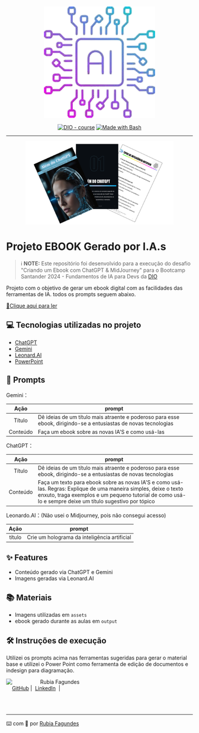<p align="center">
    <img width="300" src="./assets/AI_2.png">
</p>


<p align="center">
<a href="https://dio.me/"><img src="https://img.shields.io/badge/DIO-Course-28DA77?logo=youtube" alt="DIO - course"></a>
<a href="https://www.gnu.org/software/bash/" title="Go to Bash homepage"><img src="https://img.shields.io/badge/Prompt-Project-blue?logo=gnu-bash&amp;logoColor=white" alt="Made with Bash"></a></p>

-------


<p align="center">
<img 
    src="./assets/Imagem_Ebook.png"
    width="400"  
/>
</p>

# Projeto EBOOK Gerado por I.A.s


 > ℹ️ **NOTE:** Este repositório foi desenvolvido para a execução do desafio "Criando um Ebook com ChatGPT & MidJourney" para o Bootcamp Santander 2024 - Fundamentos de IA para Devs da [DIO](https://dio.me)

Projeto com o objetivo de gerar um ebook digital com as facilidades das ferramentas de IA. todos os prompts
seguem abaixo.

<a href="https://github.com/ru-fagundes/Criando_um_Ebook_com_IA/blob/master/output/Ebook_Alem_do_ChatGPT.pdf" title="View PDF now"> 📕Clique aqui para ler</a>

## 💻 Tecnologias utilizadas no projeto

- [ChatGPT](https://chat.openai.com/) 
- [Gemini](https://gemini.google.com/app)
- [Leonard.AI](https://app.leonardo.ai/)
- [PowerPoint](https://www.microsoft.com/en/microsoft-365/powerpoint)

## 🧠 Prompts


Gemini：

|   Ação   | prompt                                                                                                                                                                                                                                                                         |
| :------: | ------------------------------------------------------------------------------------------------------------------------------------------------------------------------------------------------------------------------------------------------------------------------------ |
|  Título  | Dê ideias de um título mais atraente e poderoso para esse ebook, dirigindo-se a entusiastas de novas tecnologias       |
| Conteúdo | Faça um ebook sobre as novas IA'S e como usá-las                                                                       |

ChatGPT：

|   Ação   | prompt                                                                                                                                                                                                                                                                         |
| :------: | ------------------------------------------------------------------------------------------------------------------------------------------------------------------------------------------------------------------------------------------------------------------------------ |
|  Título  | Dê ideias de um título mais atraente e poderoso para esse ebook, dirigindo-se a entusiastas de novas tecnologias       |
| Conteúdo | Faça um texto para ebook sobre as novas IA'S e como usá-las. Regras: Explique de uma maneira simples, deixe o texto enxuto, traga exemplos e um pequeno tutorial de como usá-lo e sempre deixe um título sugestivo por tópico                                         |

Leonardo.AI：(Não usei o Midjourney, pois não consegui acesso)


|  Ação  | prompt                                                                                 |
| :----: | -------------------------------------------------------------------------------------- |
| título | Crie um holograma da inteligência artificial                                           |

## ✨ Features

- Conteúdo gerado via ChatGPT e Gemini
- Imagens geradas via Leonard.AI

## 📚 Materiais

- Imagens utilizadas em `assets`
- ebook gerado durante as aulas em `output`

## 🛠️ Instruções de execução

Utilizei os prompts acima nas ferramentas sugeridas para gerar o material base e utilizei o Power Point como ferramenta de edição de documentos e indesign para diagramação.


<p>
    <img 
      align=left 
      margin=10 
      width=80 
      src="https://avatars.githubusercontent.com/u/161964958?v=4"
    />
    <p>&nbsp&nbsp&nbspRubia Fagundes<br>
    &nbsp&nbsp&nbsp
    <a href="https://github.com/ru-fagundes">
    GitHub</a>&nbsp;|&nbsp;
    <a href="www.linkedin.com/in/rubiafagundes">
    LinkedIn</a>
&nbsp;|&nbsp;</p>
</p>
<br/><br/>
<p>


---

⌨️ com 💜 por [Rubia Fagundes](https://github.com/ru-fagundes)